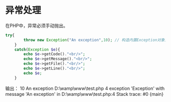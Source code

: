 # 异常处理

在PHP中，异常必须手动抛出。

```php
try{
		throw new Exception("An exception",10); // 构造内置Exception对象，参数为异常信息和编号
	}
	catch(Exception $e){
		echo $e->getCode()."<br/>"; 
		echo $e->getMessage()."<br/>";
		echo $e->getFile()."<br/>";
		echo $e->getLine()."<br/>";
		echo $e;
	}
```
输出：
10
An exception
D:\wamp\www\test.php
4
exception 'Exception' with message 'An exception' in D:\wamp\www\test.php:4 Stack trace: #0 {main}
